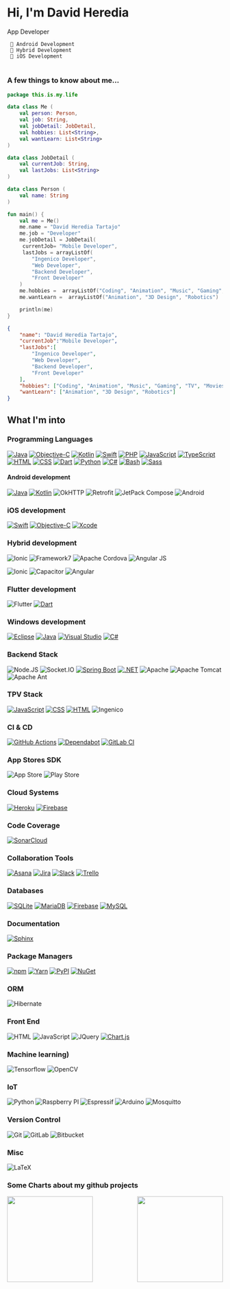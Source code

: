 # Hi, I'm David Heredia 

App Developer

     🥇 Android Development
     🥈 Hybrid Development
     🥉 iOS Development
#
### A few things to know about me...

```kotlin
package this.is.my.life

data class Me (
    val person: Person,
    val job: String,
    val jobDetail: JobDetail,
    val hobbies: List<String>,
    val wantLearn: List<String>
)

data class JobDetail (
    val currentJob: String,
    val lastJobs: List<String>
)

data class Person (
    val name: String
)

fun main() {
    val me = Me()
    me.name = "David Heredia Tartajo"   
    me.job = "Developer"
    me.jobDetail = JobDetail(
     currentJob= "Mobile Developer", 
     lastJobs = arrayListOf(
        "Ingenico Developer",
        "Web Developer",
        "Backend Developer",
        "Front Developer"
    )
    me.hobbies =  arrayListOf("Coding", "Animation", "Music", "Gaming", "TV", "Movies", "Anime")
    me.wantLearn =  arrayListOf("Animation", "3D Design", "Robotics")

    println(me)
}
```

``` json
{
    "name": "David Heredia Tartajo",
    "currentJob":"Mobile Developer", 
    "lastJobs":[
        "Ingenico Developer", 
        "Web Developer", 
        "Backend Developer", 
        "Front Developer"
    ],
    "hobbies": ["Coding", "Animation", "Music", "Gaming", "TV", "Movies", "Anime"],
    "wantLearn": ["Animation", "3D Design", "Robotics"]
}
```

## What I'm into
### Programming Languages
[![Java](https://img.shields.io/badge/Java-%23ED8B00.svg?logo=openjdk&logoColor=white)](#)
[![Objective-C](https://img.shields.io/badge/Objective--C-%233A95E3.svg?&logo=apple&logoColor=white)](#)
[![Kotlin](https://img.shields.io/badge/Kotlin-%237F52FF.svg?logo=kotlin&logoColor=white)](#)
[![Swift](https://img.shields.io/badge/Swift-F54A2A?logo=swift&logoColor=white)](#)
[![PHP](https://img.shields.io/badge/php-%23777BB4.svg?&logo=php&logoColor=white)](#)
[![JavaScript](https://img.shields.io/badge/JavaScript-F7DF1E?logo=javascript&logoColor=000)](#)
[![TypeScript](https://img.shields.io/badge/TypeScript-3178C6?logo=typescript&logoColor=fff)](#)
[![HTML](https://img.shields.io/badge/HTML-%23E34F26.svg?logo=html5&logoColor=white)](#)
[![CSS](https://img.shields.io/badge/CSS-1572B6?logo=css3&logoColor=fff)](#)
[![Dart](https://img.shields.io/badge/Dart-%230175C2.svg?logo=dart&logoColor=white)](#)
[![Python](https://img.shields.io/badge/Python-3776AB?logo=python&logoColor=fff)](#)
[![C#](https://custom-icon-badges.demolab.com/badge/C%23-%23239120.svg?logo=cshrp&logoColor=white)](#)
[![Bash](https://img.shields.io/badge/Bash-4EAA25?logo=gnubash&logoColor=fff)](#)
[![Sass](https://img.shields.io/badge/Sass-C69?logo=sass&logoColor=fff)](#)


#### Android development
[![Java](https://img.shields.io/badge/Java-%23ED8B00.svg?logo=openjdk&logoColor=white)](#)
[![Kotlin](https://img.shields.io/badge/Kotlin-%237F52FF.svg?logo=kotlin&logoColor=white)](#)
![OkHTTP](https://img.shields.io/badge/OKHTTP-262626?style=for-the-badge&logo=square&logoColor=blue) 
![Retrofit](https://img.shields.io/badge/Retrofit-262626?style=for-the-badge&logo=square&logoColor=blue) 
![JetPack Compose](https://img.shields.io/badge/JetPack%20Compose-Green)
![Android](https://img.shields.io/badge/Android-3DDC84?style=for-the-badge&logo=android&logoColor=white)

### iOS development
[![Swift](https://img.shields.io/badge/Swift-F54A2A?logo=swift&logoColor=white)](#)
[![Objective-C](https://img.shields.io/badge/Objective--C-%233A95E3.svg?&logo=apple&logoColor=white)](#)
[![Xcode](https://img.shields.io/badge/Xcode-007ACC?logo=Xcode&logoColor=white)](#)

### Hybrid development
![Ionic](https://img.shields.io/badge/Ionic-02569B?style=for-the-badge&logo=ionic&logoColor=white)
![Framework7](https://img.shields.io/badge/framework7-%23EE350F.svg?style=for-the-badge&logo=framework7&logoColor=white)
![Apache Cordova](https://img.shields.io/badge/Apache%20Cordova-Green)
![Angular JS](https://img.shields.io/badge/AngularJS-E23237?style=for-the-badge&logo=angularjs&logoColor=white)

![Ionic](https://img.shields.io/badge/Ionic-02569B?style=for-the-badge&logo=ionic&logoColor=white)
![Capacitor](https://img.shields.io/badge/Capacitor-Green)
![Angular](https://img.shields.io/badge/Angular-DD0031?style=for-the-badge&logo=angular&logoColor=white)

### Flutter development
![Flutter](https://img.shields.io/badge/Flutter-02569B?style=for-the-badge&logo=flutter&logoColor=white)
[![Dart](https://img.shields.io/badge/Dart-%230175C2.svg?logo=dart&logoColor=white)](#)

### Windows development
[![Eclipse](https://img.shields.io/badge/Eclipse-FE7A16.svg?logo=Eclipse&logoColor=white)](#)
[![Java](https://img.shields.io/badge/Java-%23ED8B00.svg?logo=openjdk&logoColor=white)](#)
[![Visual Studio](https://custom-icon-badges.demolab.com/badge/Visual%20Studio-5C2D91.svg?&logo=visual-studio&logoColor=white)](#)
[![C#](https://custom-icon-badges.demolab.com/badge/C%23-%23239120.svg?logo=cshrp&logoColor=white)](#)

### Backend Stack
![Node.JS](https://img.shields.io/badge/Node.js-339933?style=for-the-badge&logo=nodedotjs&logoColor=white)
![Socket.IO](https://img.shields.io/badge/Socket.IO-212121?style=for-the-badge&logo=socket.io&logoColor=white)
[![Spring Boot](https://img.shields.io/badge/Spring%20Boot-6DB33F?logo=springboot&logoColor=fff)](#)
[![.NET](https://img.shields.io/badge/.NET-512BD4?logo=dotnet&logoColor=fff)](#)
![Apache](https://img.shields.io/badge/apache-%23D42029.svg?style=for-the-badge&logo=apache&logoColor=white)
![Apache Tomcat](https://img.shields.io/badge/apache%20tomcat-%23F8DC75.svg?style=for-the-badge&logo=apache-tomcat&logoColor=black)
![Apache Ant](https://img.shields.io/badge/Apache%20Ant-A81C7D?style=for-the-badge&logo=Apache%20Ant&logoColor=white)

### TPV Stack
[![JavaScript](https://img.shields.io/badge/JavaScript-F7DF1E?logo=javascript&logoColor=000)](#)
[![CSS](https://img.shields.io/badge/CSS-1572B6?logo=css3&logoColor=fff)](#)
[![HTML](https://img.shields.io/badge/HTML-%23E34F26.svg?logo=html5&logoColor=white)](#)
![Ingenico](https://img.shields.io/badge/Ingenico-Green)


### CI & CD
[![GitHub Actions](https://img.shields.io/badge/GitHub_Actions-2088FF?logo=github-actions&logoColor=white)](#)
[![Dependabot](https://img.shields.io/badge/Dependabot-025E8C?logo=dependabot&logoColor=fff)](#)
[![GitLab CI](https://img.shields.io/badge/GitLab%20CI-FC6D26?logo=gitlab&logoColor=fff)](#)

### App Stores SDK
![App Store](https://img.shields.io/badge/App_Store-0D96F6?style=for-the-badge&logo=app-store&logoColor=white)
![Play Store](https://img.shields.io/badge/Google_Play-414141?style=for-the-badge&logo=google-play&logoColor=white)


### Cloud Systems
[![Heroku](https://img.shields.io/badge/Heroku-430098?logo=heroku&logoColor=fffe)](#)
[![Firebase](https://img.shields.io/badge/Firebase-039BE5?logo=Firebase&logoColor=white)](#)

### Code Coverage
[![SonarCloud](https://img.shields.io/badge/SonarCloud-F3702A?logo=sonarcloud&logoColor=fff)](#)

### Collaboration Tools
[![Asana](https://img.shields.io/badge/Asana-F06A6A?logo=asana&logoColor=fff)](#)
[![Jira](https://img.shields.io/badge/Jira-0052CC?logo=jira&logoColor=fff)](#)
[![Slack](https://img.shields.io/badge/Slack-4A154B?logo=slack&logoColor=fff)](#)
[![Trello](https://img.shields.io/badge/Trello-0052CC?logo=trello&logoColor=fff)](#)

### Databases
[![SQLite](https://img.shields.io/badge/SQLite-%2307405e.svg?logo=sqlite&logoColor=white)](#)
[![MariaDB](https://img.shields.io/badge/MariaDB-003545?logo=mariadb&logoColor=white)](#)
[![Firebase](https://img.shields.io/badge/Firebase-039BE5?logo=Firebase&logoColor=white)](#)
[![MySQL](https://img.shields.io/badge/MySQL-4479A1?logo=mysql&logoColor=fff)](#)

### Documentation
[![Sphinx](https://img.shields.io/badge/Sphinx-000?logo=sphinx&logoColor=fff)](#)

### Package Managers
[![npm](https://img.shields.io/badge/npm-CB3837?logo=npm&logoColor=fff)](#)
[![Yarn](https://img.shields.io/badge/Yarn-2C8EBB?logo=yarn&logoColor=fff)](#)
[![PyPI](https://img.shields.io/badge/PyPI-3775A9?logo=pypi&logoColor=fff)](#)
[![NuGet](https://img.shields.io/badge/NuGet-004880?logo=nuget&logoColor=fff)](#)

### ORM
![Hibernate](https://img.shields.io/badge/Hibernate-59666C?style=for-the-badge&logo=Hibernate&logoColor=white)

### Front End
![HTML](https://img.shields.io/badge/HTML-239120?style=for-the-badge&logo=html5&logoColor=white)
![JavaScript](https://img.shields.io/badge/JavaScript-323330?style=for-the-badge&logo=javascript&logoColor=F7DF1E)
![JQuery](https://img.shields.io/badge/jQuery-0769AD?style=for-the-badge&logo=jquery&logoColor=white)
[![Chart.js](https://img.shields.io/badge/Chart.js-FF6384?logo=chartdotjs&logoColor=fff)](#)

### Machine learning)
![Tensorflow](https://img.shields.io/badge/TensorFlow-FF6F00?style=for-the-badge&logo=TensorFlow&logoColor=white) 
![OpenCV](https://img.shields.io/badge/OpenCV-27338e?style=for-the-badge&logo=OpenCV&logoColor=white)

### IoT
![Python](https://img.shields.io/badge/Python-3776AB?style=for-the-badge&logo=python&logoColor=white) 
![Raspberry PI](https://img.shields.io/badge/Raspberry%20Pi-A22846?style=for-the-badge&logo=Raspberry%20Pi&logoColor=white)
![Espressif](https://img.shields.io/badge/espressif-E7352C.svg?style=for-the-badge&logo=espressif&logoColor=white)
![Arduino](https://img.shields.io/badge/-Arduino-00979D?style=for-the-badge&logo=Arduino&logoColor=white)
![Mosquitto](https://img.shields.io/badge/mosquitto-%233C5280.svg?style=for-the-badge&logo=eclipsemosquitto&logoColor=white)

### Version Control
![Git](https://img.shields.io/badge/git-%23F05033.svg?style=for-the-badge&logo=git&logoColor=white)
![GitLab](https://img.shields.io/badge/gitlab-%23181717.svg?style=for-the-badge&logo=gitlab&logoColor=white)
![Bitbucket](https://img.shields.io/badge/bitbucket-%230047B3.svg?style=for-the-badge&logo=bitbucket&logoColor=white)

### Misc
![LaTeX](https://img.shields.io/badge/LaTeX-1f425f.svg)

### Some Charts about my github projects
<img height=200 align="left" src="https://github-readme-stats.vercel.app/api?username=dherediat97" />
<img height=200 align="right" src="https://github-readme-stats.vercel.app/api/top-langs?username=dherediat97&layout=compact&langs_count=8&card_width=320" />
